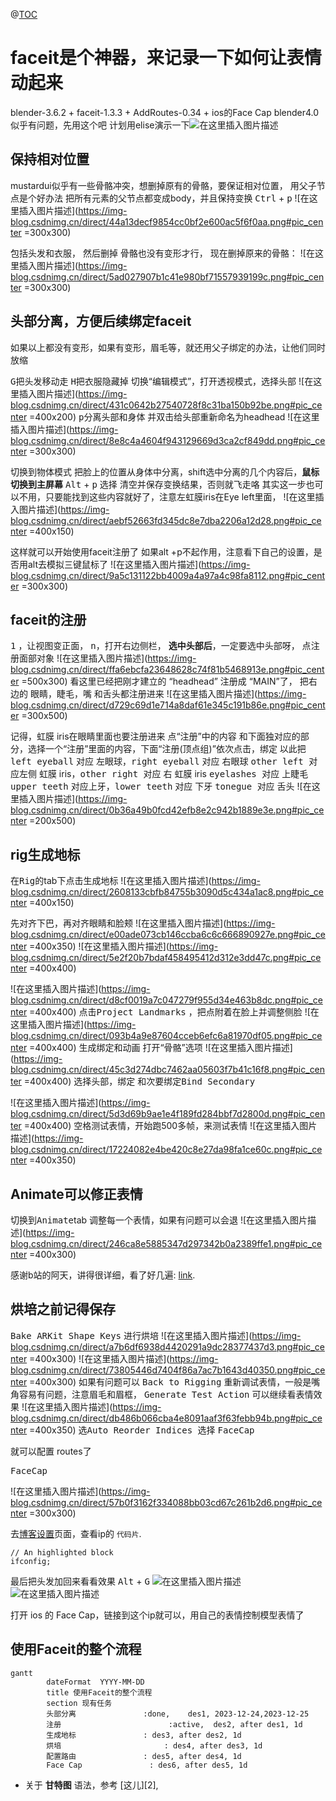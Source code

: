 @[TOC](blender使用faceit绑定自己的表情控制模型)

# faceit是个神器，来记录一下如何让表情动起来

blender-3.6.2  +   faceit-1.3.3  + AddRoutes-0.34 + ios的Face Cap
blender4.0似乎有问题，先用这个吧
计划用elise演示一下![在这里插入图片描述](https://img-blog.csdnimg.cn/direct/4f46a0c4aecc4dcba5d592474941cab2.png#pic_center)


## 保持相对位置

mustardui似乎有一些骨骼冲突，想删掉原有的骨骼，要保证相对位置，
用父子节点是个好办法
把所有元素的父节点都变成body，并且保持变换
<kbd>Ctrl</kbd> + <kbd>p</kbd>
![在这里插入图片描述](https://img-blog.csdnimg.cn/direct/44a13decf9854cc0bf2e600ac5f6f0aa.png#pic_center =300x300)

包括头发和衣服，
然后删掉 骨骼也没有变形才行，
现在删掉原来的骨骼：
![在这里插入图片描述](https://img-blog.csdnimg.cn/direct/5ad027907b1c41e980bf71557939199c.png#pic_center =300x300)


## 头部分离，方便后续绑定faceit

如果以上都没有变形，如果有变形，眉毛等，就还用父子绑定的办法，让他们同时放缩

<kbd>G</kbd>把头发移动走
<kbd>H</kbd>把衣服隐藏掉
切换“编辑模式”，打开透视模式，选择头部
![在这里插入图片描述](https://img-blog.csdnimg.cn/direct/431c0642b27540728f8c31ba150b92be.png#pic_center =400x200)
<kbd>p</kbd>分离头部和身体
并双击给头部重新命名为headhead
![在这里插入图片描述](https://img-blog.csdnimg.cn/direct/8e8c4a4604f943129669d3ca2cf849dd.png#pic_center =300x300)


切换到物体模式
把脸上的位置从身体中分离，shift选中分离的几个内容后，**鼠标切换到主屏幕**
<kbd>Alt</kbd> + <kbd>p</kbd>
选择 <kbd>清空并保存变换结果</kbd>，否则就飞走咯
其实这一步也可以不用，只要能找到这些内容就好了，注意左虹膜iris在Eye left里面，
![在这里插入图片描述](https://img-blog.csdnimg.cn/direct/aebf52663fd345dc8e7dba2206a12d28.png#pic_center =400x150)



这样就可以开始使用faceit注册了
如果alt +p不起作用，注意看下自己的设置，是否用alt去模拟三键鼠标了
![在这里插入图片描述](https://img-blog.csdnimg.cn/direct/9a5c131122bb4009a4a97a4c98fa8112.png#pic_center   =300x300)

## faceit的注册
<kbd>1</kbd> ，让视图变正面，
<kbd>n</kbd>，打开右边侧栏，
**选中头部后**，一定要选中头部呀，
点<kbd>注册面部对象</kbd>
![在这里插入图片描述](https://img-blog.csdnimg.cn/direct/ffa6ebcfa23648628c74f81b5468913e.png#pic_center =500x300)
看这里已经把刚才建立的 “headhead” 注册成 “MAIN”了，
把右边的 眼睛，睫毛，嘴 和舌头都注册进来
![在这里插入图片描述](https://img-blog.csdnimg.cn/direct/d729c69d1e714a8daf61e345c191b86e.png#pic_center =300x500)

记得，虹膜 iris在眼睛里面也要注册进来
点“注册”中的内容 和下面独对应的部分，选择一个“注册”里面的内容，下面“注册(顶点组)”依次点击，绑定
以此把
<kbd>left eyeball</kbd> 对应 左眼球，<kbd>right eyeball</kbd> 对应 右眼球
<kbd>other left </kbd>对应左侧 虹膜 iris，<kbd>other right </kbd> 对应 右 虹膜 iris
<kbd>eyelashes </kbd>对应 上睫毛
<kbd>upper teeth</kbd> 对应上牙，<kbd>lower teeth</kbd> 对应 下牙
<kbd>tonegue </kbd>对应 舌头 
![在这里插入图片描述](https://img-blog.csdnimg.cn/direct/0b36a49b0fcd42efb8e2c942b1889e3e.png#pic_center =200x500)



## rig生成地标
在<kbd>Rig</kbd>的tab下点击<kbd>生成地标</kbd>
![在这里插入图片描述](https://img-blog.csdnimg.cn/direct/2608133cbfb84755b3090d5c434a1ac8.png#pic_center =400x150)

先对齐下巴，再对齐眼睛和脸颊
![在这里插入图片描述](https://img-blog.csdnimg.cn/direct/e00ade073cb146ccba6c6c666890927e.png#pic_center =400x350)
![在这里插入图片描述](https://img-blog.csdnimg.cn/direct/5e2f20b7bdaf458495412d312e3dd47c.png#pic_center =400x400)

![在这里插入图片描述](https://img-blog.csdnimg.cn/direct/d8cf0019a7c047279f955d34e463b8dc.png#pic_center =400x400)
点击<kbd>Project Landmarks</kbd> ，把点附着在脸上并调整侧脸
![在这里插入图片描述](https://img-blog.csdnimg.cn/direct/093b4a9e87604cceb6efc6a81970df05.png#pic_center =400x400)
<kbd>生成绑定和动画</kbd>
打开“骨骼”选项
![在这里插入图片描述](https://img-blog.csdnimg.cn/direct/45c3d274dbc7462aa05603f7b41c16f8.png#pic_center =400x400)
选择头部，<kbd>绑定</kbd>
和次要绑定<kbd>Bind Secondary</kbd>

![在这里插入图片描述](https://img-blog.csdnimg.cn/direct/5d3d69b9ae1e4f189fd284bbf7d2800d.png#pic_center =400x400)
空格测试表情，开始跑500多帧，来测试表情
![在这里插入图片描述](https://img-blog.csdnimg.cn/direct/17224082e4be420c8e27da98fa1ce60c.png#pic_center =400x350)

 
## Animate可以修正表情

切换到<kbd>Animate</kbd>tab 调整每一个表情，如果有问题可以会退
![在这里插入图片描述](https://img-blog.csdnimg.cn/direct/246ca8e5885347d297342b0a2389ffe1.png#pic_center =400x300)

感谢b站的阿天，讲得很详细，看了好几遍: [link](https://www.bilibili.com/video/BV1dy4y1T7gy/?spm_id_from=333.999.0.0&vd_source=1ed400aa8fdc6fe03ecfa7ce0fc2c692).


## 烘培之前记得保存
<kbd>Bake ARKit Shape Keys</kbd> 进行烘培
![在这里插入图片描述](https://img-blog.csdnimg.cn/direct/a7b6df6938d4420291a9dc28377437d3.png#pic_center =400x300)
![在这里插入图片描述](https://img-blog.csdnimg.cn/direct/73805446d7404f86a7ac7b1643d40350.png#pic_center =400x300)
如果有问题可以
<kbd>Back to Rigging</kbd> 重新调试表情，一般是嘴角容易有问题，注意眉毛和眉框，
<kbd>Generate Test Action</kbd> 可以继续看表情效果
![在这里插入图片描述](https://img-blog.csdnimg.cn/direct/db486b066cba4e8091aaf3f63febb94b.png#pic_center =400x350)
选<kbd>Auto Reorder Indices </kbd>
选择
<kbd>FaceCap</kbd>

就可以配置 routes了

<kbd>FaceCap</kbd>

![在这里插入图片描述](https://img-blog.csdnimg.cn/direct/57b0f3162f334088bb03cd67c261b2d6.png#pic_center =300x300)


去[博客设置](https://mp.csdn.net/console/configBlog)页面，查看ip的 `代码片`.
```shell
// An highlighted block
ifconfig;
```

最后把头发加回来看看效果
<kbd>Alt</kbd> + <kbd>G</kbd>
![在这里插入图片描述](https://img-blog.csdnimg.cn/direct/bbc0711922b348818ffc595bc93b23dc.png#pic_center )
![在这里插入图片描述](https://img-blog.csdnimg.cn/direct/f9210756c0964e57af4c483c3f67fa38.png#pic_center)


打开 ios 的 Face Cap，链接到这个ip就可以，用自己的表情控制模型表情了




## 使用Faceit的整个流程

```mermaid
gantt
        dateFormat  YYYY-MM-DD
        title 使用Faceit的整个流程
        section 现有任务
        头部分离               :done,    des1, 2023-12-24,2023-12-25
        注册               		  :active,  des2, after des1, 1d
        生成地标               : des3, after des2, 1d
        烘培              		 : des4, after des3, 1d
        配置路由               : des5, after des4, 1d
        Face Cap               : des6, after des5, 1d
```
- 关于 **甘特图** 语法，参考 [这儿][2],

